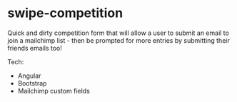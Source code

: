 # swipe-competition


Quick and dirty competition form that will allow a user to submit an email to join a mailchimp list - then be prompted for more entries by submitting their friends emails too! 

Tech:
- Angular
- Bootstrap
- Mailchimp custom fields
